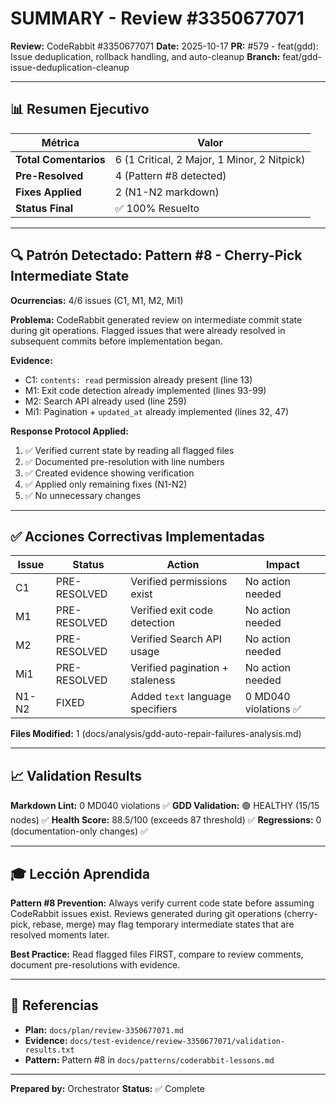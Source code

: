 # SUMMARY - Review #3350677071

**Review:** CodeRabbit #3350677071
**Date:** 2025-10-17
**PR:** #579 - feat(gdd): Issue deduplication, rollback handling, and auto-cleanup
**Branch:** feat/gdd-issue-deduplication-cleanup

---

## 📊 Resumen Ejecutivo

| Métrica | Valor |
|---------|-------|
| **Total Comentarios** | 6 (1 Critical, 2 Major, 1 Minor, 2 Nitpick) |
| **Pre-Resolved** | 4 (Pattern #8 detected) |
| **Fixes Applied** | 2 (N1-N2 markdown) |
| **Status Final** | ✅ 100% Resuelto |

---

## 🔍 Patrón Detectado: Pattern #8 - Cherry-Pick Intermediate State

**Ocurrencias:** 4/6 issues (C1, M1, M2, Mi1)

**Problema:** CodeRabbit generated review on intermediate commit state during git operations. Flagged issues that were already resolved in subsequent commits before implementation began.

**Evidence:**
- C1: `contents: read` permission already present (line 13)
- M1: Exit code detection already implemented (lines 93-99)
- M2: Search API already used (line 259)
- Mi1: Pagination + `updated_at` already implemented (lines 32, 47)

**Response Protocol Applied:**
1. ✅ Verified current state by reading all flagged files
2. ✅ Documented pre-resolution with line numbers
3. ✅ Created evidence showing verification
4. ✅ Applied only remaining fixes (N1-N2)
5. ✅ No unnecessary changes

---

## ✅ Acciones Correctivas Implementadas

| Issue | Status | Action | Impact |
|-------|--------|--------|--------|
| C1 | PRE-RESOLVED | Verified permissions exist | No action needed |
| M1 | PRE-RESOLVED | Verified exit code detection | No action needed |
| M2 | PRE-RESOLVED | Verified Search API usage | No action needed |
| Mi1 | PRE-RESOLVED | Verified pagination + staleness | No action needed |
| N1-N2 | FIXED | Added `text` language specifiers | 0 MD040 violations ✅ |

**Files Modified:** 1 (docs/analysis/gdd-auto-repair-failures-analysis.md)

---

## 📈 Validation Results

**Markdown Lint:** 0 MD040 violations ✅
**GDD Validation:** 🟢 HEALTHY (15/15 nodes) ✅
**Health Score:** 88.5/100 (exceeds 87 threshold) ✅
**Regressions:** 0 (documentation-only changes) ✅

---

## 🎓 Lección Aprendida

**Pattern #8 Prevention:** Always verify current code state before assuming CodeRabbit issues exist. Reviews generated during git operations (cherry-pick, rebase, merge) may flag temporary intermediate states that are resolved moments later.

**Best Practice:** Read flagged files FIRST, compare to review comments, document pre-resolutions with evidence.

---

## 📝 Referencias

- **Plan:** `docs/plan/review-3350677071.md`
- **Evidence:** `docs/test-evidence/review-3350677071/validation-results.txt`
- **Pattern:** Pattern #8 in `docs/patterns/coderabbit-lessons.md`

---

**Prepared by:** Orchestrator
**Status:** ✅ Complete
